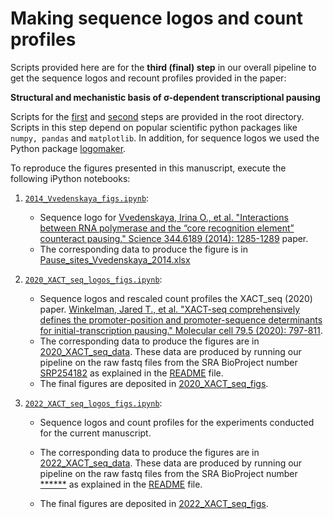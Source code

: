# Making sequence logos and count profiles

Scripts provided here are for the **third (final) step** in our overall pipeline to get the sequence logos and recount profiles provided in the paper: 

**Structural and mechanistic basis of σ-dependent transcriptional pausing**

Scripts for the [first](../01_step_fastq_to_feature) and [second](../02_step_feature_to_final_dataframes) steps are provided in the root directory.
Scripts in this step depend on popular scientific python packages like `numpy, pandas` and `matplotlib`. In addition, for sequence logos we used the Python package [logomaker](https://logomaker.readthedocs.io/en/latest/).

To reproduce the figures presented in this manuscript, execute the following iPython notebooks:

1. [`2014_Vvedenskaya_figs.ipynb`](../03_step_final_dataframe_to_logos/2014_Vvedenskaya_sites/2014_Vvedenskaya_figs.ipynb):
    - Sequence logo for [Vvedenskaya, Irina O., et al. "Interactions between RNA polymerase and the “core recognition element” counteract pausing." Science 344.6189 (2014): 1285-1289](https://doi.org/10.1126/science.1253458) paper.
    - The corresponding data to produce the figure is in [Pause_sites_Vvedenskaya_2014.xlsx](../03_step_final_dataframe_to_logos/2014_Vvedenskaya_sites/Pause_sites_Vvedenskaya_2014.xlsx) 


2. [`2020_XACT_seq_logos_figs.ipynb`](../03_step_final_dataframe_to_logos/2020_XACT_seq/2020_XACT_seq_logos_figs.ipynb):
    - Sequence logos and rescaled count profiles the XACT_seq (2020) paper.
    [Winkelman, Jared T., et al. "XACT-seq comprehensively defines the promoter-position and promoter-sequence determinants for initial-transcription pausing." Molecular cell 79.5 (2020): 797-811](https://doi.org/10.1016/j.molcel.2020.07.006).
    - The corresponding data to produce the figures are in [2020_XACT_seq_data](../03_step_final_dataframe_to_logos/2020_XACT_seq/2020_XACT_seq_data). These data are produced by running our pipeline on the raw fastq files from the SRA BioProject number [SRP254182](https://www.ncbi.nlm.nih.gov/Traces/study/?acc=SRP254182) as explained in the [README](../02_step_feature_to_final_dataframes/README.md) file.
    - The final figures are deposited in [2020_XACT_seq_figs](../03_step_final_dataframe_to_logos/2020_XACT_seq/2020_XACT_seq_figs).

3. [`2022_XACT_seq_logos_figs.ipynb`](../03_step_final_dataframe_to_logos/2022_XACT_seq/2022_XACT_seq_logos_figs.ipynb):
    - Sequence logos and count profiles for the experiments conducted for the current manuscript.
    - The corresponding data to produce the figures are in [2022_XACT_seq_data](../03_step_final_dataframe_to_logos/2022_XACT_seq/2022_XACT_seq_data). These data are produced by running our pipeline on the raw fastq files from the SRA BioProject number [******](https://www.ncbi.nlm.nih.gov/Traces/study/?acc=SRP254182) as explained in the [README](../02_step_feature_to_final_dataframes/README.md) file.

    - The final figures are deposited in [2022_XACT_seq_figs](../03_step_final_dataframe_to_logos/2022_XACT_seq/2022_XACT_seq_figs).